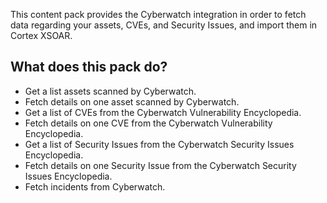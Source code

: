 This content pack provides the Cyberwatch integration in order to fetch data regarding your assets, CVEs, and Security Issues, and import them in Cortex XSOAR.

## What does this pack do?

- Get a list assets scanned by Cyberwatch.
- Fetch details on one asset scanned by Cyberwatch.
- Get a list of CVEs from the Cyberwatch Vulnerability Encyclopedia.
- Fetch details on one CVE from the Cyberwatch Vulnerability Encyclopedia.
- Get a list of Security Issues from the Cyberwatch Security Issues Encyclopedia.
- Fetch details on one Security Issue from the Cyberwatch Security Issues Encyclopedia.
- Fetch incidents from Cyberwatch.
